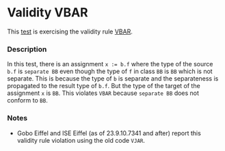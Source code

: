 # Validity VBAR

This [test](.) is exercising the validity rule [VBAR](../../vbar/Readme.md).

### Description

In this test, there is an assignment `x := b.f` where the type of the source `b.f` is `separate BB` even though the type of `f` in class `BB` is `BB` which is not separate. This is because the type of `b` is separate and the separateness is propagated to the result type of `b.f`. But the type of the target of the assignment `x` is `BB`. This violates `VBAR` because `separate BB` does not conform to `BB`.

### Notes

* Gobo Eiffel and ISE Eiffel (as of 23.9.10.7341 and after) report this validity rule violation using the old code `VJAR`.
